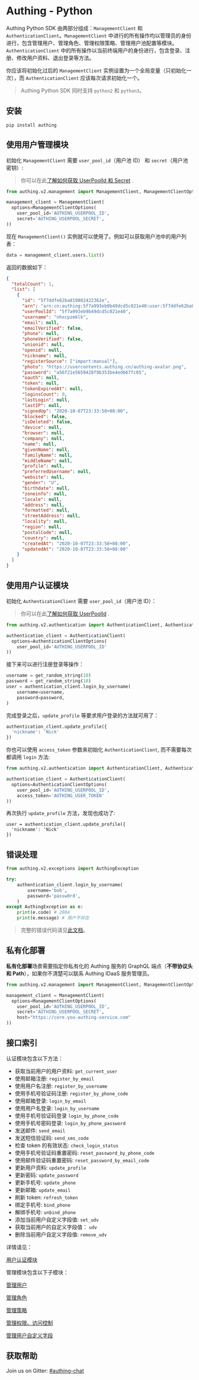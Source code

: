 # Authing - Python

Authing Python SDK 由两部分组成：`ManagementClient` 和 `AuthenticationClient`。`ManagementClient` 中进行的所有操作均以管理员的身份进行，包含管理用户、管理角色、管理权限策略、管理用户池配置等模块。`AuthenticationClient` 中的所有操作以当前终端用户的身份进行，包含登录、注册、修改用户资料、退出登录等方法。

你应该将初始化过后的 `ManagementClient` 实例设置为一个全局变量（只初始化一次），而 `AuthenticationClient` 应该每次请求初始化一个。

> Authing Python SDK 同时支持 `python2` 和 `python3`。

## 安装

```
pip install authing
```

## 使用用户管理模块

初始化 `ManagementClient` 需要 `user_pool_id`（用户池 ID） 和 `secret`（用户池密钥）:

> 你可以在此[了解如何获取 UserPoolId 和 Secret](https://docs.authing.cn/others/faq.html) .

```python
from authing.v2.management import ManagementClient, ManagementClientOptions

management_client = ManagementClient(
  options=ManagementClientOptions(
    user_pool_id='AUTHING_USERPOOL_ID',
    secret='AUTHING_USERPOOL_SECRET',
))
```

现在 `ManagementClient()` 实例就可以使用了。例如可以获取用户池中的用户列表：

```python
data = management_client.users.list()
```

返回的数据如下：

```json
{
  "totalCount": 1,
  "list": [
    {
      "id": "5f7ddfe62ba819802422362e",
      "arn": "arn:cn:authing:5f7a993eb9b49dcd5c021e40:user:5f7ddfe62ba819802422362e",
      "userPoolId": "5f7a993eb9b49dcd5c021e40",
      "username": "nhxcpzmklk",
      "email": null,
      "emailVerified": false,
      "phone": null,
      "phoneVerified": false,
      "unionid": null,
      "openid": null,
      "nickname": null,
      "registerSource": ["import:manual"],
      "photo": "https://usercontents.authing.cn/authing-avatar.png",
      "password": "a56f21e5659428f9b353be4ed667fc05",
      "oauth": null,
      "token": null,
      "tokenExpiredAt": null,
      "loginsCount": 0,
      "lastLogin": null,
      "lastIP": null,
      "signedUp": "2020-10-07T23:33:58+08:00",
      "blocked": false,
      "isDeleted": false,
      "device": null,
      "browser": null,
      "company": null,
      "name": null,
      "givenName": null,
      "familyName": null,
      "middleName": null,
      "profile": null,
      "preferredUsername": null,
      "website": null,
      "gender": "U",
      "birthdate": null,
      "zoneinfo": null,
      "locale": null,
      "address": null,
      "formatted": null,
      "streetAddress": null,
      "locality": null,
      "region": null,
      "postalCode": null,
      "country": null,
      "createdAt": "2020-10-07T23:33:58+08:00",
      "updatedAt": "2020-10-07T23:33:58+08:00"
    }
  ]
}
```

## 使用用户认证模块

初始化 `AuthenticationClient` 需要 `user_pool_id`（用户池 ID）：

> 你可以在此[了解如何获取 UserPoolId](https://docs.authing.cn/others/faq.html) .

```python
from authing.v2.authentication import AuthenticationClient, AuthenticationClientOptions

authentication_client = AuthenticationClient(
  options=AuthenticationClientOptions(
    user_pool_id='AUTHING_USERPOOL_ID'
))
```

接下来可以进行注册登录等操作：

```python
username = get_random_string(10)
password = get_random_string(10)
user = authentication_client.login_by_username(
    username=username,
    password=password,
)
```

完成登录之后，`update_profile` 等要求用户登录的方法就可用了：

```python
authentication_client.update_profile({
  'nickname': 'Nick'
})
```

你也可以使用 `access_token` 参数来初始化 `AuthenticationClient`, 而不需要每次都调用 `login` 方法:

```python
from authing.v2.authentication import AuthenticationClient, AuthenticationClientOptions

authentication_client = AuthenticationClient(
  options=AuthenticationClientOptions(
    user_pool_id='AUTHING_USERPOOL_ID',
    access_token='AUTHING_USER_TOKEN'
))
```

再次执行 `update_profile` 方法，发现也成功了:

```
user = authentication_client.update_profile({
  'nickname': 'Nick'
})
```

## 错误处理

```python
from authing.v2.exceptions import AuthingException

try:
    authentication_client.login_by_username(
        username='bob',
        password='passw0rd',
    )
except AuthingException as e:
    print(e.code) # 2004
    print(e.message) # 用户不存在
```

> 完整的错误代码请见[此文档](https://docs.authing.cn/v2/reference/error-code.html)。

## 私有化部署

**私有化部署**场景需要指定你私有化的 Authing 服务的 GraphQL 端点（**不带协议头和 Path**），如果你不清楚可以联系 Authing IDaaS 服务管理员。

```python
from authing.v2.management import ManagementClient, ManagementClientOptions

management_client = ManagementClient(
  options=ManagementClientOptions(
    user_pool_id='AUTHING_USERPOOL_ID',
    secret='AUTHING_USERPOOL_SECRET',
    host="https://core.you-authing-service.com"
))
```

## 接口索引

认证模块包含以下方法：

- 获取当前用户的用户资料: `get_current_user`
- 使用邮箱注册: `register_by_email`
- 使用用户名注册: `register_by_username`
- 使用手机号验证码注册: `register_by_phone_code`
- 使用邮箱登录: `login_by_email`
- 使用用户名登录: `login_by_username`
- 使用手机号验证码登录 `login_by_phone_code`
- 使用手机号密码登录: `login_by_phone_password`
- 发送邮件: `send_email`
- 发送短信验证码: `send_sms_code`
- 检查 token 的有效状态: `check_login_status`
- 使用手机号验证码重置密码: `reset_password_by_phone_code`
- 使用邮件验证码重置密码: `reset_password_by_email_code`
- 更新用户资料: `update_profile`
- 更新密码: `update_password`
- 更新手机号: `update_phone`
- 更新邮箱: `update_email`
- 刷新 token: `refresh_token`
- 绑定手机号: `bind_phone`
- 解绑手机号: `unbind_phone`
- 添加当前用户自定义字段值: `set_udv`
- 获取当前用户的自定义字段值： `udv`
- 删除当前用户自定义字段值: `remove_udv`

详情请见：

[用户认证模块](https://docs.authing.cn/v2/reference/sdk-for-python/authentication/)

管理模块包含以下子模块：

[管理用户](https://docs.authing.cn/v2/reference/sdk-for-python/management/UsersManagementClient.html)

[管理角色](https://docs.authing.cn/v2/reference/sdk-for-python/management/RolesManagementClient.html)

[管理策略](https://docs.authing.cn/v2/reference/sdk-for-python/management/PoliciesManagementClient.html)

[管理权限、访问控制](https://docs.authing.cn/v2/reference/sdk-for-python/management/AclManagementClient.html)

[管理用户自定义字段](https://docs.authing.cn/v2/reference/sdk-for-python/management/UdfManagementClient.html)

## 获取帮助

Join us on Gitter: [#authing-chat](https://gitter.im/authing-chat/community)
